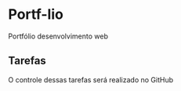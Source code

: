 # Portf-lio
Portfólio desenvolvimento web

## Tarefas

O controle dessas tarefas será realizado no GitHub
